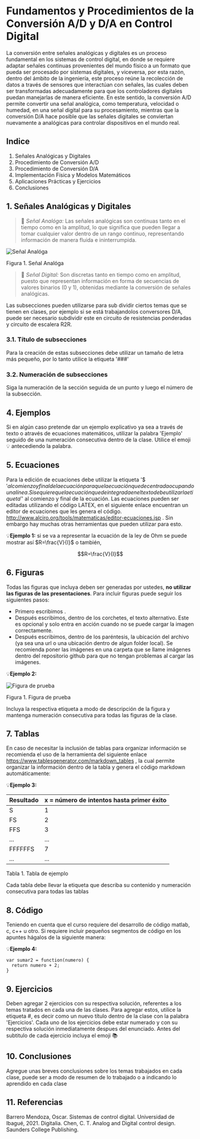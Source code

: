 # Fundamentos y Procedimientos de la Conversión A/D y D/A en Control Digital
La conversión entre señales analógicas y digitales es un proceso fundamental en los sistemas de control digital, en donde se requiere adaptar señales continuas provenientes del mundo físico a un formato que pueda ser procesado por sistemas digitales, y viceversa, por esta razón, dentro del ámbito de la ingeniería, este proceso reúne la recolección de datos a través de sensores que interactúan con señales, las cuales deben ser transformadas adecuadamente para que los controladores digitales puedan manejarlas de manera eficiente. En este sentido, la conversión A/D permite convertir una señal analógica, como temperatura, velocidad o humedad, en una señal digital para su procesamiento, mientras que la conversión D/A hace posible que las señales digitales se conviertan nuevamente a analógicas para controlar dispositivos en el mundo real.

## Indice
1. Señales Analógicas y Digitales
2. Procedimiento de Conversión A/D
3. Procedimiento de Conversión D/A
4. Implementación Física y Modelos Matemáticos
5. Aplicaciones Prácticas y Ejercicios
6. Conclusiones

## 1. Señales Analógicas y Digitales

>🔑 *Señal Analóga:* Las señales analógicas son continuas tanto en el tiempo como en la amplitud, lo que significa que pueden llegar a tomar cualquier valor dentro de un rango continuo, representando información de manera fluida e ininterrumpida. 

![Señal Analóga](http://xkiller-damndx.mex.tl/imagesnew2/0/0/0/2/1/3/9/8/2/5/Standing_wave_2.gif)

Figura 1. Señal Analóga

>🔑 *Señal Digital:* Son discretas tanto en tiempo como en amplitud, puesto que representan información en forma de secuencias de valores binarios (0 y 1), obtenidas mediante la conversión de señales analógicas.


Las subsecciones pueden utilizarse para sub dividir ciertos temas que se tienen en clases, por ejemplo si se está trabajandolos conversores D/A, puede ser necesario subdividir este en circuito de resistencias ponderadas y circuito de escalera R2R. 
### 3.1. Título de subsecciones
Para la creación de estas subsecciones debe utilizar un tamaño de letra más pequeño, por lo tanto utilice la etiqueta '###' 
### 3.2. Numeración de subsecciones
Siga la numeración de la sección seguida de un punto y luego el número de la subsección.

## 4. Ejemplos
Si en algún caso pretende dar un ejemplo explicativo ya sea a través de texto o através de ecuaciones matemáticos, utilizar la palabra 'Ejemplo' seguido de una numeración consecutiva dentro de la clase. Utilice el emoji 💡 antecediendo la palabra.

## 5. Ecuaciones
Para la edición de ecuaciones debe utilizar la etiqueta '$$' al comienzo y final de la ecuación para que la ecuación quede centrada ocupando una línea. Si se quiere que la ecuación quede integrada en el texto debe utilizar la etiqueta '$' al comienzo y final de la ecuación. Las ecuaciones pueden ser editadas utilizando el código LATEX, en el siguiente enlace encuentran un editor de ecuaciones que les genera el código. http://www.alciro.org/tools/matematicas/editor-ecuaciones.jsp . Sin embargo hay muchas otras herramientas que pueden utilizar para esto.

💡**Ejemplo 1:** si se va a representar la ecuación de la ley de Ohm se puede mostrar así $R=\frac{V}{I}$ o también,

$$R=\frac{V}{I}$$

## 6. Figuras
Todas las figuras que incluya deben ser generadas por ustedes, **no utilizar las figuras de las presentaciones**. Para incluir figuras puede seguir los siguientes pasos:
* Primero escribimos ![]().
* Después escribimos, dentro de los corchetes, el texto alternativo. Este es opcional y solo entra en acción cuando no se puede cargar la imagen correctamente.
* Después escribimos, dentro de los paréntesis, la ubicación del archivo (ya sea una url o una ubicación dentro de algun folder local). Se recomienda poner las imágenes en una carpeta que se llame imágenes dentro del repositorio github para que no tengan problemas al cargar las imágenes.

💡**Ejemplo 2:**

![Figura de prueba](images/plantilla/Captura2.PNG)

Figura 1. Figura de prueba

Incluya la respectiva etiqueta a modo de descripción de la figura y mantenga numeración consecutiva para todas las figuras de la clase.

## 7. Tablas
En caso de necesitar la inclusión de tablas para organizar información se recomienda el uso de la herramienta del siguiente enlace https://www.tablesgenerator.com/markdown_tables , la cual permite organizar la información dentro de la tabla y genera el código markdown automáticamente:

💡**Ejemplo 3:** 

| **Resultado** | **x = número de intentos hasta primer éxito** |
|---------------|-----------------------------------------------|
|       S       |                       1                       |
|       FS      |                       2                       |
|      FFS      |                       3                       |
|      ...      |                      ...                      |
|    FFFFFFS    |                       7                       |
|      ...      |                      ...                      |

Tabla 1. Tabla de ejemplo

Cada tabla debe llevar la etiqueta que describa su contenido y numeración consecutiva para todas las tablas

## 8. Código
Teniendo en cuenta que el curso requiere del desarrollo de código matlab, c, c++ u otro. Si requiere incluir pequeños segmentos de código en los apuntes hágalos de la siguiente manera:

💡**Ejemplo 4:**
```
var sumar2 = function(numero) {
  return numero + 2;
}
```

## 9. Ejercicios
Deben agregar 2 ejercicios con su respectiva solución, referentes a los temas tratados en cada una de las clases. Para agregar estos, utilice la etiqueta #, es decir como un nuevo título dentro de la clase con la palabra 'Ejercicios'. Cada uno de los ejercicios debe estar numerado y con su respectiva solución inmediatamente despues del enunciado. Antes del subtitulo de cada ejercicio incluya el emoji 📚

## 10. Conclusiones
Agregue unas breves conclusiones sobre los temas trabajados en cada clase, puede ser a modo de resumen de lo trabajado o a indicando lo aprendido en cada clase

## 11. Referencias
Barrero Mendoza, Oscar. Sistemas de control digital. Universidad de Ibagué, 2021. Digitalia.
Chen, C. T. Analog and Digital control design. Saunders College Publishing.

